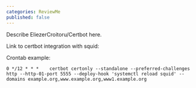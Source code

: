 ```yaml
---
categories: ReviewMe
published: false
---
```

Describe EliezerCroitoru/Certbot here.

Link to certbot integration with squid:
[](https://community.letsencrypt.org/t/squid-reverse-proxy-ssl/69625/6)

Crontab example:

    0 */12 * * *    certbot certonly --standalone --preferred-challenges http --http-01-port 5555 --deploy-hook 'systemctl reload squid' --domains example.org,www.example.org,www1.example.org

